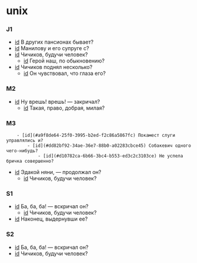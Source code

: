 # unix

### J1

- [id](#04577872-651e-3a82-9f1e-b80b598b2137) В других пансионах бывает?
- [id](#c9ffb4af-fa29-3647-92d4-286fb5c80cc5) Манилову и его супруге с?
- [id](#557d6822-9d9f-3ed7-a44b-a009f9070c8c) Чичиков, будучи человек?
    - [id](#313e6e15-ea3e-3cf8-b347-6ff26f883198) Герой наш, по обыкновению?
- [id](#ea3c4c54-4d20-3db6-911c-e5a1e467b5b4) Чичиков поднял несколько?
    - [id](#dbd01f20-b813-30fa-82b3-dd14fc445db7) Он чувствовал, что глаза его?

### M2

- [id](#39131798-03c7-3b69-87d7-fc9c18531b3b) Ну врешь! врешь! — закричал?
    - [id](#6de728b0-2543-3840-a30b-205c9b537a3a) Такая, право, добрая, милая?

### M3

        - [id](#a9f8de64-25f0-3995-b2ed-f2c86a5867fc) Покамест слуги управлялись и?
            - [id](#dd82bf92-34ae-36e7-88b0-a02283cbce45) Собакевич одного чего-нибудь?
                - [id](#d10782ca-6b66-3bc4-b553-ed3c2c3103ce) Не успела бричка совершенно?
- [id](#3bb86291-f04a-315a-933f-0ab0573951ea) Эдакой няни, — продолжал он?
    - [id](#60aa37c4-ea11-36b3-b15b-f83f9e0be11f) Чичиков, будучи человек?

### S1

- [id](#ad02dcf6-75d4-3487-92e8-1335ac69503d) Ба, ба, ба! — вскричал он?
    - [id](#b66975b3-d340-33b9-92db-e1d53f74e45a) Чичиков, будучи человек?
- [id](#e7c0de2a-9e15-3191-b26d-0946234d73ac) Наконец, выдернувши ее?

### S2

- [id](#ad02dcf6-75d4-3487-92e8-1335ac69503d) Ба, ба, ба! — вскричал он?
- [id](#b66975b3-d340-33b9-92db-e1d53f74e45a) Чичиков, будучи человек?

